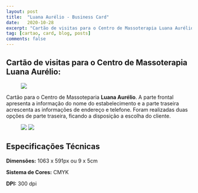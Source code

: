```yaml
---
layout: post
title:  "Luana Aurélio - Business Card"
date:   2020-10-28
excerpt: "Cartão de visitas para o Centro de Massoterapia Luana Aurélio."
tag: [cartao, card, blog, posts]
comments: false
---
```


## Cartão de visitas para o Centro de Massoterapia Luana Aurélio:

<figure>
	<a href="https://i.ibb.co/THBzhhy/frente.png"><img src="https://i.ibb.co/THBzhhy/frente.png"></a>
	<figcaption><a href="https://i.ibb.co/THBzhhy/frente.png"></a></figcaption>
</figure>

Cartão para o Centro de Massoteparia <strong>Luana Aurélio</strong>. A parte frontal apresenta a informação do nome do estabelecimento e a parte traseira acrescenta as informações de endereço e telefone. Foram realizadas duas opções de parte traseira, ficando a disposição a escolha do cliente.

<figure class="half">
    <a href="https://i.ibb.co/3Rb97Xn/tr-s.png"><img src="https://i.ibb.co/3Rb97Xn/tr-s.png"></a>
    <a href="https://i.ibb.co/fXmsrvt/tr-s2.png"><img src="https://i.ibb.co/fXmsrvt/tr-s2.png"></a>
</figure>

## Especificações Técnicas

<strong>Dimensões:</strong>
1063 x 591px ou 9 x 5cm

<strong>Sistema de Cores:</strong>
CMYK

<strong>DPI:</strong>
300 dpi
